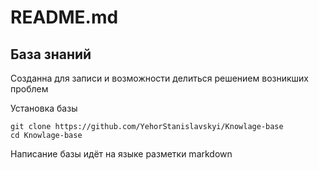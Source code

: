 # README.md

## База знаний

Созданна для записи и возможности делиться решением возникших проблем

Установка базы&#x20;

```
git clone https://github.com/YehorStanislavskyi/Knowlage-base
cd Knowlage-base
```

Написание базы идёт на языке разметки markdown&#x20;

